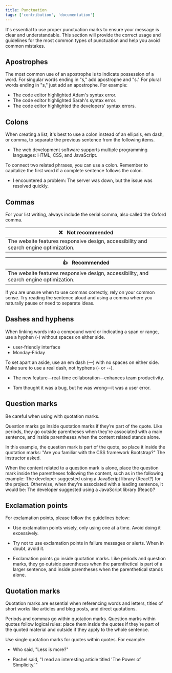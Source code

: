 ```yaml
---
title: Punctuation
tags: ['contribution', 'documentation']
---
```


It's essential to use proper punctuation marks to ensure your message is clear and understandable. This section will provide the correct usage and guidelines for the most common types of punctuation and help you avoid common mistakes.

## Apostrophes

The most common use of an apostrophe is to indicate possession of a word. For singular words ending in "s," add apostrophe and "s." For plural words ending in "s," just add an apostrophe. For example:

- The code editor highlighted Adam's syntax error.
- The code editor highlighted Sarah's syntax error.
- The code editor highlighted the developers' syntax errors.

## Colons

When creating a list, it's best to use a colon instead of an ellipsis, em dash, or comma, to separate the previous sentence from the following items.

- The web development software supports multiple programming languages: HTML, CSS, and JavaScript.

To connect two related phrases, you can use a colon. Remember to capitalize the first word if a complete sentence follows the colon.

- I encountered a problem: The server was down, but the issue was resolved quickly.

## Commas

For your list writing, always include the serial comma, also called the Oxford comma.

| :x: &nbsp; Not recommended                                                              |
|-----------------------------------------------------------------------------------------|
| The website features responsive design, accessibility and search engine optimization.   |

| :+1: &nbsp; Recommended                                                                 |
|-----------------------------------------------------------------------------------------|
| The website features responsive design, accessibility, and search engine optimization.  |

If you are unsure when to use commas correctly, rely on your common sense. Try reading the sentence aloud and using a comma where you naturally pause or need to separate ideas.

## Dashes and hyphens

When linking words into a compound word or indicating a span or range, use a hyphen (-) without spaces on either side.

- user-friendly interface
- Monday-Friday

To set apart an aside, use an em dash (—) with no spaces on either side. Make sure to use a real dash, not hyphens (- or --).

- The new feature—real-time collaboration—enhances team productivity.

- Tom thought it was a bug, but he was wrong—it was a user error.

## Question marks

Be careful when using with quotation marks.

Question marks go inside quotation marks if they’re part of the quote. Like periods, they go outside parentheses when they're associated with a main sentence, and inside parentheses when the content related stands alone.

In this example, the question mark is part of the quote, so place it inside the quotation marks: "Are you familiar with the CSS framework Bootstrap?" The instructor asked.

When the content related to a question mark is alone, place the question mark inside the parentheses following the content, such as in the following example: The developer suggested using a JavaScript library (React?) for the project. Otherwise, when they're associated with a leading sentence, it would be: The developer suggested using a JavaScript library (React)?

## Exclamation points

For exclamation points, please follow the guidelines below:

- Use exclamation points wisely, only using one at a time. Avoid doing it excessively.

- Try not to use exclamation points in failure messages or alerts. When in doubt, avoid it.

- Exclamation points go inside quotation marks. Like periods and question marks, they go outside parentheses when the parenthetical is part of a larger sentence, and inside parentheses when the parenthetical stands alone.

## Quotation marks

Quotation marks are essential when referencing words and letters, titles of short works like articles and blog posts, and direct quotations.

Periods and commas go within quotation marks. Question marks within quotes follow logical rules: place them inside the quotes if they're part of the quoted material and outside if they apply to the whole sentence.

Use single quotation marks for quotes within quotes. For example:

- Who said, "Less is more?"

- Rachel said, "I read an interesting article titled 'The Power of Simplicity.'"
